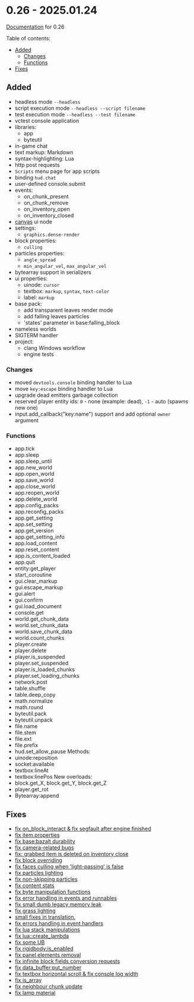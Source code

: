# 0.26 - 2025.01.24

[Documentation](https://github.com/MihailRis/VoxelEngine-Cpp/tree/release-0.26/doc/en/main-page.md) for 0.26

Table of contents:

- [Added](#added)
    - [Changes](#changes)
    - [Functions](#functions)
- [Fixes](#fixes)

## Added

- headless mode `--headless`
- script execution mode `--headless --script filename`
- test execution mode `--headless --test filename`
- vctest console application
- libraries:
    - app
    - byteutil
- in-game chat
- text markup: Markdown
- syntax-highlighting: Lua
- http post requests
- `Scripts` menu page for app scripts
- binding `hud.chat`
- user-defined console.submit
- events:
    - on_chunk_present
    - on_chunk_remove
    - on_inventory_open
    - on_inventory_closed
- [canvas](https://github.com/MihailRis/VoxelEngine-Cpp/pull/444) ui node
- settings:
    - `graphics.dense-render`
- block properties:
    - `culling`
- particles properties:
    - `angle_spread`
    - `min_angular_vel`, `max_angular_vel`
- bytearray support in serializers
- ui properties:
    - uinode: `cursor`
    - textbox: `markup`, `syntax`, `text-color`
    - label: `markup`
- base pack:
    - add transparent leaves render mode
    - add falling leaves particles
    - 'states' parameter in base:falling_block
- nameless worlds
- SIGTERM handler
- project:
    - clang Windows workflow
    - engine tests

### Changes

- moved `devtools.console` binding handler to Lua
- move `key:escape` binding handler to Lua
- upgrade dead emitters garbage collection
- reserved player entity ids: `0` - none (example: dead), `-1` - auto (spawns new one)
- input.add_callback("key:name") support and add optional `owner` argument

### Functions

- app.tick
- app.sleep
- app.sleep_until
- app.new_world
- app.open_world
- app.save_world
- app.close_world
- app.reopen_world
- app.delete_world
- app.config_packs
- app.reconfig_packs
- app.get_setting
- app.set_setting
- app.get_version
- app.get_setting_info
- app.load_content
- app.reset_content
- app.is_content_loaded
- app.quit
- entity:get_player
- start_coroutine
- gui.clear_markup
- gui.escape_markup
- gui.alert
- gui.confirm
- gui.load_document
- console.get
- world.get_chunk_data
- world.set_chunk_data
- world.save_chunk_data
- world.count_chunks
- player.create
- player.delete
- player.is_suspended
- player.set_suspended
- player.is_loaded_chunks
- player.set_loading_chunks
- network.post
- table.shuffle
- table.deep_copy
- math.normalize
- math.round
- byteutil.pack
- byteutil.unpack
- file.name
- file.stem
- file.ext
- file.prefix
- hud.set_allow_pause
Methods:
- uinode:reposition
- socket:available
- textbox:lineAt
- textbox:linePos
New overloads:
- block.get_X, block.get_Y, block.get_Z
- player.get_rot
- Bytearray:append

## Fixes
- [fix on_block_interact & fix segfault after engine finished](https://github.com/MihailRis/VoxelEngine-Cpp/commit/d1f92c21d0bbdf2df0eb3b31c5637bdf7110444c)
- [fix item.properties](https://github.com/MihailRis/VoxelEngine-Cpp/commit/92fb19ba5e2307fdbcbf5d0e55f9c0712be45f72)
- [fix base:bazalt durability](https://github.com/MihailRis/VoxelEngine-Cpp/commit/a036c5e383135dc0f9b086e244188d1ceb3f0bf2)
- [fix camera-related bugs](https://github.com/MihailRis/VoxelEngine-Cpp/commit/0d071ab0141edbf087f3ec03505792740023c01e)
- [fix: grabbed item is deleted on inventory close](https://github.com/MihailRis/VoxelEngine-Cpp/commit/2787f2fc5495004f6029644ed5221f3abfc0c68f)
- [fix block overriding](https://github.com/MihailRis/VoxelEngine-Cpp/commit/cda34e3975a42696ea31a1b0018731e746cd13bb)
- [fix faces culling when 'light-passing' is false](https://github.com/MihailRis/VoxelEngine-Cpp/commit/954724c8378da525fc7349c018e9351c5bdfdf8f)
- [fix particles lighting](https://github.com/MihailRis/VoxelEngine-Cpp/commit/6be640458d6b4ae46866b342ca0f26e561ead125)
- [fix non-skipping particles](https://github.com/MihailRis/VoxelEngine-Cpp/pull/421/commits/f1c7317c5ab2a148e5188e091cd1aa3490dc8b4d)
- [fix content stats](https://github.com/MihailRis/VoxelEngine-Cpp/commit/97eef3ef1900157a9648bade8e06b203b99ee6f6)
- [fix byte manipulation functions](https://github.com/MihailRis/VoxelEngine-Cpp/commit/9490d1f7eacb00f56112dfdd1ea12bb9c3ca528d)
- [fix error handling in events and runnables](https://github.com/MihailRis/VoxelEngine-Cpp/commit/03a3062940ebfc4e8f0b3efc5930c71f8d07b604)
- [fix small dumb legacy memory leak](https://github.com/MihailRis/VoxelEngine-Cpp/commit/4d0b9f049b79322959e4aefd95eedc665e87d087)
- [fix grass lighting](https://github.com/MihailRis/VoxelEngine-Cpp/commit/9d7816a286fb3a7269b5220502354720e4d2726b)
- [small fixes in translation.](https://github.com/MihailRis/VoxelEngine-Cpp/commit/d25452784d68be19821dc917ad15bc0a92d81bd9)
- [fix errors handling in event handlers](https://github.com/MihailRis/VoxelEngine-Cpp/commit/f62fc5a039dca70219fb2b38f61fc53a2542adf7)
- [fix lua stack manipulations](https://github.com/MihailRis/VoxelEngine-Cpp/commit/e7555448cf0df86995b40d67fa58de1ca78f8105)
- [fix lua::create_lambda](https://github.com/MihailRis/VoxelEngine-Cpp/commit/40cdebb175014736e35bc31ecc93ae72fb00a6e9)
- [fix some UB](https://github.com/MihailRis/VoxelEngine-Cpp/commit/b5999fe36420d116674abc353ed3dad739ac5f70)
- [fix rigidbody:is_enabled](https://github.com/MihailRis/VoxelEngine-Cpp/commit/2adfbdb19226b2685848131073a56b354706433d)
- [fix panel elements removal](https://github.com/MihailRis/VoxelEngine-Cpp/commit/c6951e09651149463528bdffbc2cba4ea41de4a4)
- [fix infinite block fields conversion requests](https://github.com/MihailRis/VoxelEngine-Cpp/commit/0494db91872abff500cfc153a32035ee3f2745ae)
- [fix data_buffer:put_number](https://github.com/MihailRis/VoxelEngine-Cpp/commit/e247902cc6ffdaa6beab391fcfdaea7f021ab063)
- [fix textbox horizontal scroll & fix console log width](https://github.com/MihailRis/VoxelEngine-Cpp/commit/13fde2116d095b9393c4f5804ba23071e5f56ad6)
- [fix is_array](https://github.com/MihailRis/VoxelEngine-Cpp/pull/420)
- [fix neighbour chunk update](https://github.com/MihailRis/VoxelEngine-Cpp/pull/404)
- [fix lamp material](https://github.com/MihailRis/VoxelEngine-Cpp/commit/57356e1d64d6d9d7e8d59b078543b290e998ad00)
